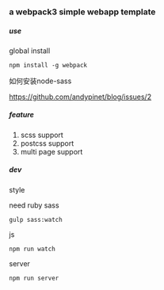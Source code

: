 ### a webpack3 simple webapp template

##### use

global install

```
npm install -g webpack
```

如何安装node-sass

https://github.com/andypinet/blog/issues/2

##### feature

1. scss support
2. postcss support
3. multi page support

##### dev

style

need ruby sass

```
gulp sass:watch
```

js

```
npm run watch
```

server
```
npm run server
```

